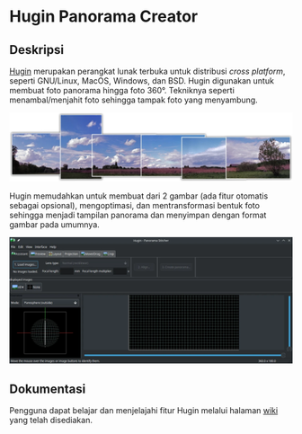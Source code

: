 # Hugin Panorama Creator

## Deskripsi

[Hugin](http://hugin.sourceforge.net/) merupakan perangkat lunak terbuka untuk distribusi _cross platform_, seperti GNU/Linux, MacOS, Windows, dan BSD. Hugin digunakan untuk membuat foto panorama hingga foto 360°. Tekniknya seperti menambal/menjahit foto sehingga tampak foto yang menyambung.

![Hugin LangitKetujuh OS](../../media/image/hugin-langitketujuh-id-1.webp)

Hugin memudahkan untuk membuat dari 2 gambar (ada fitur otomatis sebagai opsional), mengoptimasi, dan mentransformasi bentuk foto sehingga menjadi tampilan panorama dan menyimpan dengan format gambar pada umumnya.

![Hugin LangitKetujuh OS](../../media/image/hugin-langitketujuh-id-2.webp)

## Dokumentasi

Pengguna dapat belajar dan menjelajahi fitur Hugin melalui halaman [wiki](https://wiki.panotools.org/Hugin) yang telah disediakan.
